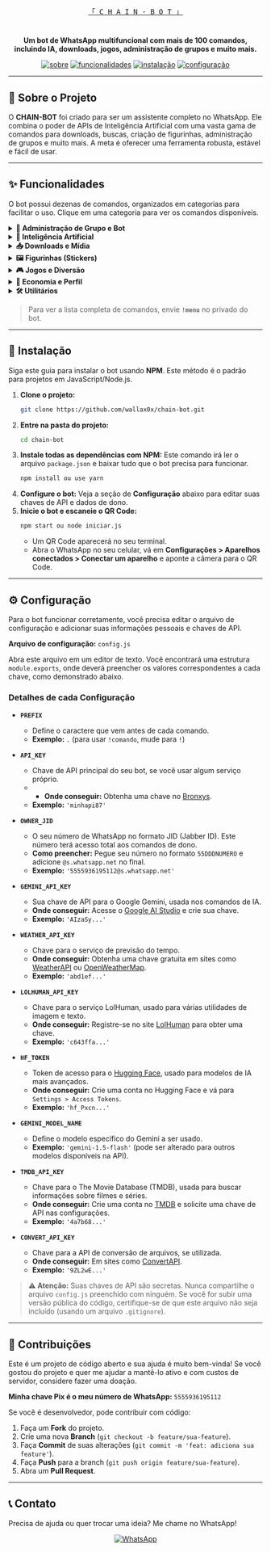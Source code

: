 <p align="center">
  <br>
  <samp>
    <a href="https://github.com/wallax0x/chain-bot">「 C H A I N - B O T 」</a>
  </samp>
  <br>
</p>

<h1 align="center"></h1>

<p align="center">
  <strong>Um bot de WhatsApp multifuncional com mais de 100 comandos, incluindo IA, downloads, jogos, administração de grupos e muito mais.</strong>
</p>

<p align="center">
  <a href="#-sobre-o-projeto"><img src="https://img.shields.io/badge/sobre-o_projeto-blue?style=for-the-badge&logo=rocket" alt="sobre"></a>
  <a href="#-funcionalidades"><img src="https://img.shields.io/badge/comandos-disponíveis-green?style=for-the-badge&logo=game-and-watch" alt="funcionalidades"></a>
  <a href="#-instalação"><img src="https://img.shields.io/badge/como-instalar-orange?style=for-the-badge&logo=server" alt="instalação"></a>
  <a href="#-configuração"><img src="https://img.shields.io/badge/como-configurar-purple?style=for-the-badge&logo=settings" alt="configuração"></a>
</p>

---

## 🤖 Sobre o Projeto

O **CHAIN-BOT** foi criado para ser um assistente completo no WhatsApp. Ele combina o poder de APIs de Inteligência Artificial com uma vasta gama de comandos para downloads, buscas, criação de figurinhas, administração de grupos e muito mais. A meta é oferecer uma ferramenta robusta, estável e fácil de usar.

---

## ✨ Funcionalidades

O bot possui dezenas de comandos, organizados em categorias para facilitar o uso. Clique em uma categoria para ver os comandos disponíveis.

<details>
<summary><strong>👑 Administração de Grupo e Bot</strong></summary>
<br>
<table>
  <tr>
    <td>!add</td>
    <td>!ban</td>
    <td>!demote</td>
    <td>!promover</td>
  </tr>
  <tr>
    <td>!grupo</td>
    <td>!abrir</td>
    <td>!adminonly</td>
    <td>!antifake</td>
  </tr>
  <tr>
    <td>!antilink</td>
    <td>!antipv</td>
    <td>!antispam</td>
    <td>!listanegra</td>
  </tr>
  <tr>
    <td>!blockcmd</td>
    <td>!unblockcmd</td>
    <td>!marcarall</td>
    <td>!hidetag</td>
  </tr>
  <tr>
    <td>!setwelcome</td>
    <td>!setgoodbye</td>
    <td>!seticon</td>
    <td>!rename</td>
  </tr>
   <tr>
    <td>!groupstats</td>
    <td>...e mais!</td>
    <td></td>
    <td></td>
  </tr>
</table>
</details>

<details>
<summary><strong>🧠 Inteligência Artificial</strong></summary>
<br>
<table>
  <tr>
    <td>!gemini</td>
    <td>!resumir</td>
    <td>!desenhar</td>
    <td>!geimage</td>
  </tr>
   <tr>
    <td>!simi</td>
    <td>!falar</td>
    <td>!transcrever</td>
    <td>...e mais!</td>
  </tr>
</table>
</details>

<details>
<summary><strong>📥 Downloads e Mídia</strong></summary>
<br>
<table>
  <tr>
    <td>!play</td>
    <td>!ytmp4</td>
    <td>!instagram</td>
    <td>!instaaudio</td>
  </tr>
    <tr>
    <td>!tiktok</td>
    <td>!mediafire</td>
    <td>!facebook</td>
    <td>!editvideo</td>
  </tr>
   <tr>
    <td>!audio</td>
    <td>!tomp3</td>
    <td></td>
    <td>...e mais!</td>
  </tr>
</table>
</details>

<details>
<summary><strong>🖼️ Figurinhas (Stickers)</strong></summary>
<br>
<table>
  <tr>
    <td>!figu</td>
    <td>!sticker</td>
    <td>!autosticker</td>
    <td>!stickersearch</td>
  </tr>
  <tr>
    <td>!togif</td>
    <td>!toimg</td>
    <td>!attp</td>
    <td>...e mais!</td>
  </tr>
</table>
</details>

<details>
<summary><strong>🎮 Jogos e Diversão</strong></summary>
<br>
<table>
  <tr>
    <td>!roletarussa</td>
    <td>!duelo</td>
    <td>!forca</td>
    <td>!quiz</td>
  </tr>
  <tr>
    <td>!ppt</td>
    <td>!velha</td>
    <td>!apostar</td>
    <td>!casar</td>
  </tr>
  <tr>
    <td>!pedirnamoro</td>
    <td>!ship</td>
    <td>!beijar</td>
    <td>!piada</td>
  </tr>
  <tr>
    <td>!conselho</td>
    <td>!curiosidade</td>
    <td>!signo</td>
    <td>...e mais!</td>
  </tr>
</table>
</details>

<details>
<summary><strong>💸 Economia e Perfil</strong></summary>
<br>
<table>
  <tr>
    <td>!daily</td>
    <td>!apostar</td>
    <td>!roubar</td>
    <td>!comprar</td>
  </tr>
  <tr>
    <td>!loja</td>
    <td>!pix</td>
    <td>!perfil</td>
    <td>!level</td>
  </tr>
  <tr>
    <td>!rank</td>
    <td>!gerenciarxp</td>
    <td></td>
    <td>...e mais!</td>
  </tr>
</table>
</details>

<details>
<summary><strong>🛠️ Utilitários</strong></summary>
<br>
<table>
  <tr>
    <td>!clima</td>
    <td>!ddd</td>
    <td>!noticias</td>
    <td>!wiki</td>
  </tr>
  <tr>
    <td>!letramusic</td>
    <td>!pinterest</td>
    <td>!print</td>
    <td>!qrcode</td>
  </tr>
   <tr>
    <td>!lembrete</td>
    <td>!imgpralink</td>
    <td></td>
    <td>...e mais!</td>
  </tr>
</table>
</details>

> Para ver a lista completa de comandos, envie **`!menu`** no privado do bot.

---

## 🚀 Instalação

Siga este guia para instalar o bot usando **NPM**. Este método é o padrão para projetos em JavaScript/Node.js.

1.  **Clone o projeto:**
    ```sh
    git clone https://github.com/wallax0x/chain-bot.git
    ```
2.  **Entre na pasta do projeto:**
    ```sh
    cd chain-bot
    ```
3.  **Instale todas as dependências com NPM:**
    Este comando irá ler o arquivo `package.json` e baixar tudo que o bot precisa para funcionar.
    ```sh
    npm install ou use yarn
    ```
4.  **Configure o bot:**
    Veja a seção de **Configuração** abaixo para editar suas chaves de API e dados de dono.
5.  **Inicie o bot e escaneie o QR Code:**
    ```sh
    npm start ou node iniciar.js
    ```
    - Um QR Code aparecerá no seu terminal.
    - Abra o WhatsApp no seu celular, vá em **Configurações > Aparelhos conectados > Conectar um aparelho** e aponte a câmera para o QR Code.

---

## ⚙️ Configuração

Para o bot funcionar corretamente, você precisa editar o arquivo de configuração e adicionar suas informações pessoais e chaves de API.

**Arquivo de configuração:** `config.js`

Abra este arquivo em um editor de texto. Você encontrará uma estrutura `module.exports`, onde deverá preencher os valores correspondentes a cada chave, como demonstrado abaixo.

### Detalhes de cada Configuração

* **`PREFIX`**
    * Define o caractere que vem antes de cada comando.
    * **Exemplo:** `.` (para usar `!comando`, mude para `!`)

* **`API_KEY`**
    * Chave de API principal do seu bot, se você usar algum serviço próprio.
    * * **Onde conseguir:** Obtenha uma chave no [Bronxys](https://api.bronxyshost.com.br/).
    * **Exemplo:** `'minhapi87'`

* **`OWNER_JID`**
    * O seu número de WhatsApp no formato JID (Jabber ID). Este número terá acesso total aos comandos de dono.
    * **Como preencher:** Pegue seu número no formato `55DDDNUMERO` e adicione `@s.whatsapp.net` no final.
    * **Exemplo:** `'5555936195112@s.whatsapp.net'`

* **`GEMINI_API_KEY`**
    * Sua chave de API para o Google Gemini, usada nos comandos de IA.
    * **Onde conseguir:** Acesse o [Google AI Studio](https://aistudio.google.com/app/apikey) e crie sua chave.
    * **Exemplo:** `'AIzaSy...'`

* **`WEATHER_API_KEY`**
    * Chave para o serviço de previsão do tempo.
    * **Onde conseguir:** Obtenha uma chave gratuita em sites como [WeatherAPI](https://www.weatherapi.com/) ou [OpenWeatherMap](https://openweathermap.org/api).
    * **Exemplo:** `'abd1ef...'`

* **`LOLHUMAN_API_KEY`**
    * Chave para o serviço LolHuman, usado para várias utilidades de imagem e texto.
    * **Onde conseguir:** Registre-se no site [LolHuman](https://api.lolhuman.xyz/) para obter uma chave.
    * **Exemplo:** `'c643ffa...'`

* **`HF_TOKEN`**
    * Token de acesso para o [Hugging Face](https://huggingface.co/), usado para modelos de IA mais avançados.
    * **Onde conseguir:** Crie uma conta no Hugging Face e vá para `Settings > Access Tokens`.
    * **Exemplo:** `'hf_Pxcn...'`

* **`GEMINI_MODEL_NAME`**
    * Define o modelo específico do Gemini a ser usado.
    * **Exemplo:** `'gemini-1.5-flash'` (pode ser alterado para outros modelos disponíveis na API).

* **`TMDB_API_KEY`**
    * Chave para o The Movie Database (TMDB), usada para buscar informações sobre filmes e séries.
    * **Onde conseguir:** Crie uma conta no [TMDB](https://www.themoviedb.org/signup) e solicite uma chave de API nas configurações.
    * **Exemplo:** `'4a7b68...'`

* **`CONVERT_API_KEY`**
    * Chave para a API de conversão de arquivos, se utilizada.
    * **Onde conseguir:** Em sites como [ConvertAPI](https://www.convertapi.com/).
    * **Exemplo:** `'9ZL2wE...'`

> **⚠️ Atenção:** Suas chaves de API são secretas. Nunca compartilhe o arquivo `config.js` preenchido com ninguém. Se você for subir uma versão pública do código, certifique-se de que este arquivo não seja incluído (usando um arquivo `.gitignore`).

---

## 🤝 Contribuições

Este é um projeto de código aberto e sua ajuda é muito bem-vinda! Se você gostou do projeto e quer me ajudar a mantê-lo ativo e com custos de servidor, considere fazer uma doação.

**Minha chave Pix é o meu número de WhatsApp:** `5555936195112`

Se você é desenvolvedor, pode contribuir com código:
1.  Faça um **Fork** do projeto.
2.  Crie uma nova **Branch** (`git checkout -b feature/sua-feature`).
3.  Faça **Commit** de suas alterações (`git commit -m 'feat: adiciona sua feature'`).
4.  Faça **Push** para a branch (`git push origin feature/sua-feature`).
5.  Abra um **Pull Request**.

---

## 📞 Contato

Precisa de ajuda ou quer trocar uma ideia? Me chame no WhatsApp!

<p align="center">
<a href="https://wa.me/558187396331" target="_blank">
  <img src="https://img.shields.io/badge/Fale%20comigo%20no%20WhatsApp-25D366?style=for-the-badge&logo=whatsapp&logoColor=white" alt="WhatsApp">
</a>
</p>
